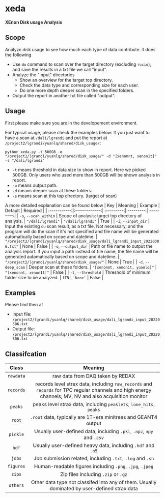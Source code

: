 # xeda
**XEnon Disk usage Analysis**

## Scope
Analyze disk usage to see how much each type of data contribute. It does the following
- Use `du` command to scan over the target directory (excluding `rucio`), and save the results in a txt file we call "input". 
- Analyze the "input" directories
  - Show an overview for the target top directory.
  - Check the data type and corresponding size for each user.
  - Do one more depth deeper scan in the specified folders.
- Output the report in another txt file called "output". 

## Usage
First please make sure you are in the developement environment.

For typical usage, please check the examples below:
If you just want to have a scan at `/dali/lgrandi` and put the report at `/project2/lgrandi/yuanlq/shared/disk_usage/`:

```
python xeda.py -t 500GB -o "/project2/lgrandi/yuanlq/shared/disk_usage/" -d "[xenonnt, xenon1t]" -s "/dali/lgrandi"
```

- `-t` means threshold in data size to show in report. Here we picked 500GB. Only users who used more than 500GB will be shown analysis in report.
- `-o` means output path.
- `-d` means deeper scan at these folders.
- `-s` means scan at this top directory. (target of scan)

A more detailed explanation can be found below
| Key          | Meaning       | Example    | Default   | Required |
| :-----------:|:-------------:| :---------:|:---------:| ---------:|
| `-s`, `--scan_within` | Scope of analysis: target top directory of analysis. | `"/dali/lgrandi"` | `"/dali/lgrandi"` | True |
| `-i`, `--input_dir` | Input the existing `du` scan result, as a txt file. Not necessary, and the program will do the scan if it's not specified and file name will be generated automatically based on scope and datetime. | `"/project2/lgrandi/yuanlq/shared/disk_usage/dali_lgrandi_input_20220306.txt"` | None | False |
| `-o`, `--output_dir` | Path or file name to output the analysis report. If you input a path instead of file name, the file name will be generated automatically based on scope and datetime. | `"/project2/lgrandi/yuanlq/shared/disk_usage/"` | None | True |
| `-d`, `--deep_scan` | Deeper scan at these folders. | `"[xenonnt, xenon1t, yuanlq]"` | `"[xenonnt, xenon1t]"` | False |
| `-t`, `--threshold` | Threshold of minimum folder size to be analyzed. | `1TB` | `'None'` | False |

## Examples
Please find then at
- Input file: `/project2/lgrandi/yuanlq/shared/disk_usage/dali_lgrandi_input_20220306.txt`
- Output file: `/project2/lgrandi/yuanlq/shared/disk_usage/dali_lgrandi_input_20220306.txt`

## Classifcation
|Class  | Meaning  |
| :-----------:|:-------------:| 
| `rawdata` | raw data from DAQ taken by REDAX |
| `records` | records level strax data, including `raw_records` and `records` for TPC regular channels and high energy channels, MV, NV and also acquisition monitor |
| `peaks` | peaks level strax data, including `peaklets`, `lone_hits`, `peaks` |
| `root` | `.root` data, typically are 1T-era minitrees and GEANT4 output |
| `pickle` | Usually user-defined data, including `.pkl`, `.npz`, `npy` and `.csv` |
| `hdf` | Usually user-defined heavy data, including `.hdf` and `.h5` |
| `jobs` | Job submission related, including `.txt`, `.log` and `.sh` |
| `figures` | Human-readable figures including `.png`, `.jpg`, `.jpeg` |
| `zips` | Zip files including `.zip` or `.gz` |
| `others` | Other data type not classifed into any of them. Usually dominated by user-defined strax data |
